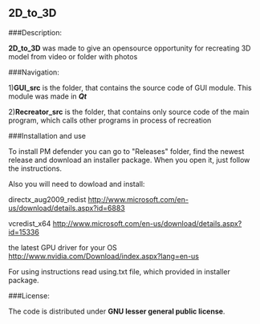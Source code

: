 ## 2D_to_3D

###Description:

**2D_to_3D** was made to give an opensource opportunity for recreating 3D model from video or folder with photos

###Navigation:

1)**GUI_src** is the folder, that contains the source code of GUI module. This module was made in ***Qt***

2)**Recreator_src** is the folder, that contains only source code of the main program, which calls other programs in process of recreation

###Installation and use

To install PM defender you can go to "Releases" folder, find the newest release and download an installer package. When you open it, just follow the instructions.

Also you will need to dowload and install:

directx_aug2009_redist http://www.microsoft.com/en-us/download/details.aspx?id=6883
	
vcredist_x64 http://www.microsoft.com/en-us/download/details.aspx?id=15336
	
the latest GPU driver for your OS http://www.nvidia.com/Download/index.aspx?lang=en-us

For using instructions read using.txt file, which provided in installer package.

###License:

The code is distributed under **GNU lesser general public license**.
